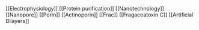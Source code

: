 [[Electrophysiology]]
[[Protein purification]]
[[Nanotechnology]]
[[Nanopore]]
[[Porin]]
[[Actinoporin]]
[[Frac]]
[[Fragaceatoxin C]]
[[Artificial Bilayers]]
